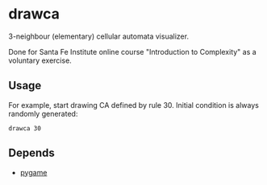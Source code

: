 drawca
======

3-neighbour (elementary) cellular automata visualizer.

Done for Santa Fe Institute online course "Introduction to Complexity" as
a voluntary exercise.


Usage
-----

For example, start drawing CA defined by rule 30. Initial condition is always
randomly generated:

    drawca 30

Depends
-------

* [pygame](http://www.pygame.org/)
